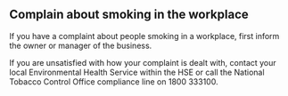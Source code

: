 ##  Complain about smoking in the workplace

If you have a complaint about people smoking in a workplace, first inform the
owner or manager of the business.

If you are unsatisfied with how your complaint is dealt with, contact your
local Environmental Health Service within the HSE or call the National Tobacco
Control Office compliance line on 1800 333100.

